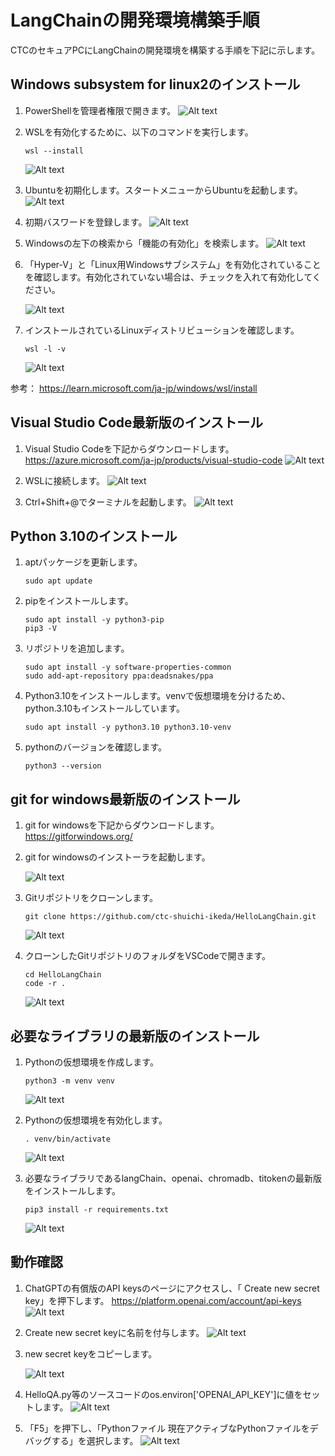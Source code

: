 

# LangChainの開発環境構築手順
CTCのセキュアPCにLangChainの開発環境を構築する手順を下記に示します。

## Windows subsystem for linux2のインストール

1. PowerShellを管理者権限で開きます。
    ![Alt text](image.png)

1. WSLを有効化するために、以下のコマンドを実行します。
    ```
    wsl --install
    ```
    ![Alt text](image-1.png)

1. Ubuntuを初期化します。スタートメニューからUbuntuを起動します。
    ![Alt text](image-5.png)

1. 初期バスワードを登録します。
    ![Alt text](image-6.png)

1. Windowsの左下の検索から「機能の有効化」を検索します。
    ![Alt text](image-3.png)

1. 「Hyper-V」と「Linux用Windowsサブシステム」を有効化されていることを確認します。有効化されていない場合は、チェックを入れて有効化してください。

    ![Alt text](image-4.png)

1. インストールされているLinuxディストリビューションを確認します。
    ```
    wsl -l -v
    ```
    ![Alt text](image-2.png)

参考：
https://learn.microsoft.com/ja-jp/windows/wsl/install


## Visual Studio Code最新版のインストール
1. Visual Studio Codeを下記からダウンロードします。
    https://azure.microsoft.com/ja-jp/products/visual-studio-code
    ![Alt text](image-8.png)

1. WSLに接続します。
    ![Alt text](image-9.png)

1. Ctrl+Shift+@でターミナルを起動します。
    ![Alt text](image-10.png)


## Python 3.10のインストール
1. aptパッケージを更新します。
    ```
    sudo apt update
    ```

1. pipをインストールします。
    ```
    sudo apt install -y python3-pip
    pip3 -V
    ```

1. リポジトリを追加します。
    ```
    sudo apt install -y software-properties-common
    sudo add-apt-repository ppa:deadsnakes/ppa
    ```

1. Python3.10をインストールします。venvで仮想環境を分けるため、python.3.10もインストールしています。
    ```
    sudo apt install -y python3.10 python3.10-venv
    ```

1. pythonのバージョンを確認します。
    ```
    python3 --version
    ```

## git for windows最新版のインストール
1. git for windowsを下記からダウンロードします。
    https://gitforwindows.org/

1. git for windowsのインストーラを起動します。

    ![Alt text](image-7.png)

1. Gitリポジトリをクローンします。
    ```
    git clone https://github.com/ctc-shuichi-ikeda/HelloLangChain.git
    ```
    ![Alt text](image-21.png)

1. クローンしたGitリポジトリのフォルダをVSCodeで開きます。
    ```
    cd HelloLangChain
    code -r .
    ```
    ![Alt text](image-12.png)

## 必要なライブラリの最新版のインストール
1. Pythonの仮想環境を作成します。
    ```
    python3 -m venv venv
    ```
    ![Alt text](image-24.png)

1. Pythonの仮想環境を有効化します。
    ```
    . venv/bin/activate
    ```
    ![Alt text](image-13.png)
    
1. 必要なライブラリであるlangChain、openai、chromadb、titokenの最新版をインストールします。
    ```
    pip3 install -r requirements.txt
    ```
    ![Alt text](image-22.png)

## 動作確認
1. ChatGPTの有償版のAPI keysのページにアクセスし、「
Create new secret key」を押下します。
    https://platform.openai.com/account/api-keys
    ![Alt text](image-16.png)

1. Create new secret keyに名前を付与します。
    ![Alt text](image-17.png)

1. new secret keyをコピーします。

    ![Alt text](image-18.png)

1. HelloQA.py等のソースコードのos.environ['OPENAI_API_KEY']に値をセットします。
    ![Alt text](image-19.png)

1. 「F5」を押下し、「Pythonファイル 現在アクティブなPythonファイルをデバッグする」を選択します。
    ![Alt text](image-23.png)

